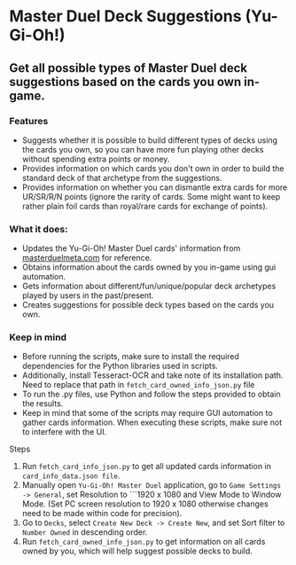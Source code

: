 # Master Duel Deck Suggestions (Yu-Gi-Oh!)

## Get all possible types of Master Duel deck suggestions based on the cards you own in-game.

### Features
- Suggests whether it is possible to build different types of decks using the cards you own, so you can have more fun playing other decks without spending extra points or money.
- Provides information on which cards you don't own in order to build the standard deck of that archetype from the suggestions.
- Provides information on whether you can dismantle extra cards for more UR/SR/R/N points (ignore the rarity of cards. Some might want to keep rather plain foil cards than royal/rare cards for exchange of points).

### What it does:
- Updates the Yu-Gi-Oh! Master Duel cards' information from [masterduelmeta.com] for reference.
- Obtains information about the cards owned by you in-game using gui automation.
- Gets information about different/fun/unique/popular deck archetypes played by users in the past/present.
- Creates suggestions for possible deck types based on the cards you own.


### Keep in mind
- Before running the scripts, make sure to install the required dependencies for the Python libraries used in scripts.
- Additionally, install Tesseract-OCR and take note of its installation path. Need to replace that path in ```fetch_card_owned_info_json.py``` file
- To run the .py files, use Python and follow the steps provided to obtain the results.
- Keep in mind that some of the scripts may require GUI automation to gather cards information. When executing these scripts, make sure not to interfere with the UI.

Steps
1. Run ```fetch_card_info_json.py``` to get all updated cards information in ```card_info_data.json file```.
2. Manually open ```Yu-Gi-Oh! Master Duel``` application, go to ```Game Settings -> General```, set Resolution to ```1920 x 1080 and View Mode to Window Mode. (Set PC screen resolution to 1920 x 1080 otherwise changes need to be made within code for precision).
3. Go to ```Decks```, select ```Create New Deck -> Create New```, and set Sort filter to ```Number Owned``` in descending order.
4. Run ```fetch_card_owned_info_json.py``` to get information on all cards owned by you, which will help suggest possible decks to build.

[masterduelmeta.com]: <https://www.masterduelmeta.com/>